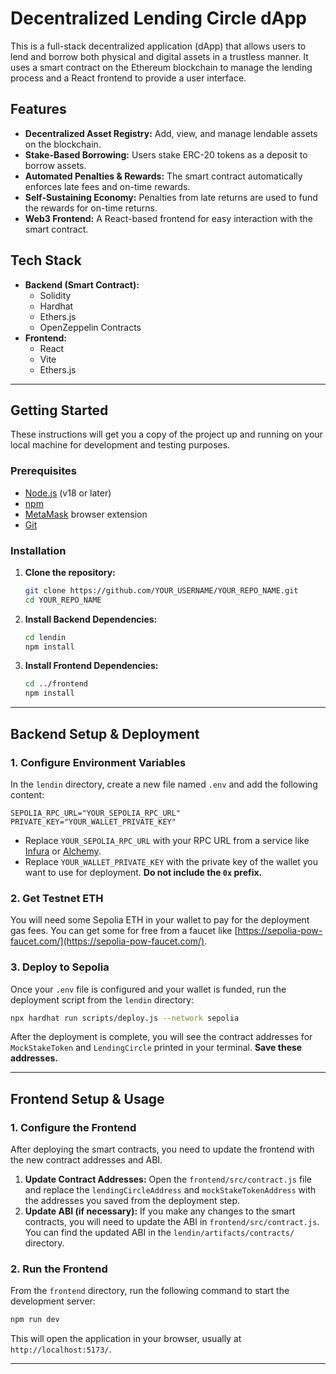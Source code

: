 # Decentralized Lending Circle dApp

This is a full-stack decentralized application (dApp) that allows users to lend and borrow both physical and digital assets in a trustless manner. It uses a smart contract on the Ethereum blockchain to manage the lending process and a React frontend to provide a user interface.

## Features

*   **Decentralized Asset Registry:** Add, view, and manage lendable assets on the blockchain.
*   **Stake-Based Borrowing:** Users stake ERC-20 tokens as a deposit to borrow assets.
*   **Automated Penalties & Rewards:** The smart contract automatically enforces late fees and on-time rewards.
*   **Self-Sustaining Economy:** Penalties from late returns are used to fund the rewards for on-time returns.
*   **Web3 Frontend:** A React-based frontend for easy interaction with the smart contract.

## Tech Stack

*   **Backend (Smart Contract):**
    *   Solidity
    *   Hardhat
    *   Ethers.js
    *   OpenZeppelin Contracts
*   **Frontend:**
    *   React
    *   Vite
    *   Ethers.js

---

## Getting Started

These instructions will get you a copy of the project up and running on your local machine for development and testing purposes.

### Prerequisites

*   [Node.js](https://nodejs.org/en/) (v18 or later)
*   [npm](https://www.npmjs.com/)
*   [MetaMask](https://metamask.io/) browser extension
*   [Git](https://git-scm.com/)

### Installation

1.  **Clone the repository:**

    ```bash
    git clone https://github.com/YOUR_USERNAME/YOUR_REPO_NAME.git
    cd YOUR_REPO_NAME
    ```

2.  **Install Backend Dependencies:**

    ```bash
    cd lendin
    npm install
    ```

3.  **Install Frontend Dependencies:**

    ```bash
    cd ../frontend
    npm install
    ```

---

## Backend Setup & Deployment

### 1. Configure Environment Variables

In the `lendin` directory, create a new file named `.env` and add the following content:

```
SEPOLIA_RPC_URL="YOUR_SEPOLIA_RPC_URL"
PRIVATE_KEY="YOUR_WALLET_PRIVATE_KEY"
```

*   Replace `YOUR_SEPOLIA_RPC_URL` with your RPC URL from a service like [Infura](https://www.infura.io/) or [Alchemy](https://www.alchemy.com/).
*   Replace `YOUR_WALLET_PRIVATE_KEY` with the private key of the wallet you want to use for deployment. **Do not include the `0x` prefix.**

### 2. Get Testnet ETH

You will need some Sepolia ETH in your wallet to pay for the deployment gas fees. You can get some for free from a faucet like [https://sepolia-pow-faucet.com/](https://sepolia-pow-faucet.com/).

### 3. Deploy to Sepolia

Once your `.env` file is configured and your wallet is funded, run the deployment script from the `lendin` directory:

```bash
npx hardhat run scripts/deploy.js --network sepolia
```

After the deployment is complete, you will see the contract addresses for `MockStakeToken` and `LendingCircle` printed in your terminal. **Save these addresses.**

---

## Frontend Setup & Usage

### 1. Configure the Frontend

After deploying the smart contracts, you need to update the frontend with the new contract addresses and ABI.

1.  **Update Contract Addresses:** Open the `frontend/src/contract.js` file and replace the `lendingCircleAddress` and `mockStakeTokenAddress` with the addresses you saved from the deployment step.
2.  **Update ABI (if necessary):** If you make any changes to the smart contracts, you will need to update the ABI in `frontend/src/contract.js`. You can find the updated ABI in the `lendin/artifacts/contracts/` directory.

### 2. Run the Frontend

From the `frontend` directory, run the following command to start the development server:

```bash
npm run dev
```

This will open the application in your browser, usually at `http://localhost:5173/`.

---

